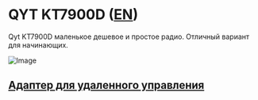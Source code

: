 # QYT KT7900D ([EN](index.md))

Qyt KT7900D маленькое дешевое и простое радио. Отличный вариант для начинающих.

![Image](https://images-eu.ssl-images-amazon.com/images/I/51PG%2BekxZGL.jpg)

## [Адаптер для удаленного управления](RemoteControl/README_RU.md)